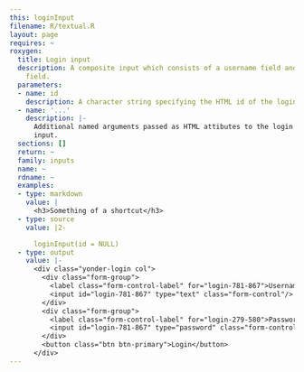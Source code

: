 ```yaml
---
this: loginInput
filename: R/textual.R
layout: page
requires: ~
roxygen:
  title: Login input
  description: A composite input which consists of a username field and a password
    field.
  parameters:
  - name: id
    description: A character string specifying the HTML id of the login input.
  - name: '...'
    description: |-
      Additional named arguments passed as HTML attibutes to the login
      input.
  sections: []
  return: ~
  family: inputs
  name: ~
  rdname: ~
  examples:
  - type: markdown
    value: |
      <h3>Something of a shortcut</h3>
  - type: source
    value: |2-

      loginInput(id = NULL)
  - type: output
    value: |-
      <div class="yonder-login col">
        <div class="form-group">
          <label class="form-control-label" for="login-781-867">Username</label>
          <input id="login-781-867" type="text" class="form-control"/>
        </div>
        <div class="form-group">
          <label class="form-control-label" for="login-279-580">Password</label>
          <input id="login-781-867" type="password" class="form-control"/>
        </div>
        <button class="btn btn-primary">Login</button>
      </div>
---
```

